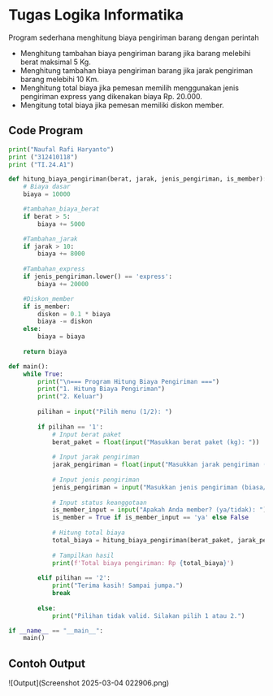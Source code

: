 # Tugas Logika Informatika
Program sederhana menghitung biaya pengiriman barang dengan perintah 
- Menghitung tambahan biaya pengiriman barang jika barang melebihi berat maksimal 5 Kg.
- Menghitung tambahan biaya pengiriman barang jika jarak pengiriman barang melebihi 10 Km.
- Menghitung total biaya jika pemesan memilih menggunakan jenis pengiriman express yang dikenakan biaya Rp. 20.000.
- Mengitung total biaya jika pemesan memiliki diskon member.

## Code Program
````python
print("Naufal Rafi Haryanto")
print ("312410118")
print ("TI.24.A1")

def hitung_biaya_pengiriman(berat, jarak, jenis_pengiriman, is_member):
    # Biaya dasar
    biaya = 10000

    #tambahan_biaya_berat 
    if berat > 5:
        biaya += 5000

    #Tambahan_jarak
    if jarak > 10:
        biaya += 8000
    
    #Tambahan_express
    if jenis_pengiriman.lower() == 'express':
        biaya += 20000

    #Diskon_member
    if is_member: 
        diskon = 0.1 * biaya
        biaya -= diskon
    else:
        biaya = biaya
        
    return biaya

def main():
    while True:
        print("\n=== Program Hitung Biaya Pengiriman ===")
        print("1. Hitung Biaya Pengiriman")
        print("2. Keluar")
        
        pilihan = input("Pilih menu (1/2): ")
        
        if pilihan == '1':
            # Input berat paket
            berat_paket = float(input("Masukkan berat paket (kg): "))
            
            # Input jarak pengiriman
            jarak_pengiriman = float(input("Masukkan jarak pengiriman (km): "))
            
            # Input jenis pengiriman
            jenis_pengiriman = input("Masukkan jenis pengiriman (biasa/express): ").strip().lower()
            
            # Input status keanggotaan
            is_member_input = input("Apakah Anda member? (ya/tidak): ").strip().lower()
            is_member = True if is_member_input == 'ya' else False
            
            # Hitung total biaya
            total_biaya = hitung_biaya_pengiriman(berat_paket, jarak_pengiriman, jenis_pengiriman, is_member)
            
            # Tampilkan hasil
            print(f'Total biaya pengiriman: Rp {total_biaya}')
        
        elif pilihan == '2':
            print("Terima kasih! Sampai jumpa.")
            break
        
        else:
            print("Pilihan tidak valid. Silakan pilih 1 atau 2.")

if __name__ == "__main__":
    main()
````

## Contoh Output
![Output](Screenshot 2025-03-04 022906.png)
